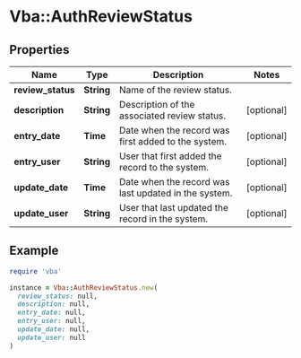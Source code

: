 # Vba::AuthReviewStatus

## Properties

| Name | Type | Description | Notes |
| ---- | ---- | ----------- | ----- |
| **review_status** | **String** | Name of the review status. |  |
| **description** | **String** | Description of the associated review status. | [optional] |
| **entry_date** | **Time** | Date when the record was first added to the system. | [optional] |
| **entry_user** | **String** | User that first added the record to the system. | [optional] |
| **update_date** | **Time** | Date when the record was last updated in the system. | [optional] |
| **update_user** | **String** | User that last updated the record in the system. | [optional] |

## Example

```ruby
require 'vba'

instance = Vba::AuthReviewStatus.new(
  review_status: null,
  description: null,
  entry_date: null,
  entry_user: null,
  update_date: null,
  update_user: null
)
```

